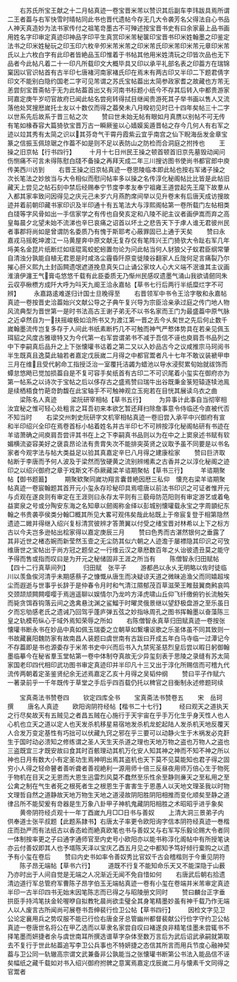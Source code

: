 <!-- { "loadSidebar": true } -->
　　右苏氏所宝王献之十二月帖真迹一卷宝晋米芾以赞识其后副车李玮跋具焉所谓二王者葢与右军快雪时晴帖同此书也晋代遗帖今存无几大令袭芳名父得法自心书品人神天真造妙为法书家传付之祖笔竒墨古不可殚述按宝晋书史有曰余家最上品书画用姓名字印审定真迹印神品字印平生真赏印米芾秘箧印宝晋书印米姓翰墨之印鉴定法书之印米姓秘玩之印玉印六枚辛夘米芾米芾之印米芾氏印米芾印米芾元章印米芾氏以上六枚白字有此印者皆絶品玉印惟着于书帖其他用米姓清玩之印皆次品也无下品者今此帖凡着二十一印凡所载印文大概毕具又印以承平礼部名表之印葢方在瑞锦窠因以官识帖首有古半印七唐褚河南家褚氏印在焉末有两古印又半印二下题君倩字印文不能别白隐约国老二字可见芾谓之苏氏宝帖葢出太简参政家耆之故藏也方芾无恙尝刻宝晋斋帖于无为此帖葢首出又有河南书标题小纸今不存其后转入中都贵游家珂嘉定庚午岁叨官故府已闻此帖名尝宛转得拭目继闻贵游死其子举书画以售人又流落他处冥搜厯嵗托士友以十数仅而得之葢癸未八月暌初见时已十四年矣帖三十二字以世系先后故系于晋三帖之次
　　赞曰世未始无帖有眼如月真赝以别帖不可无传有笔如椽舂容大篇猗欤宝晋万古一瞬厥鉴以心嫱嫫奚遁晋帖之存今几何人有右军之迹以竝其秀有太简之识以其芬竒气干霄丹霞紫云宜乎南宫之仙下睨海岳发金章宝篆之信振玉佩琼琚之作葢不如是则不足以表防山之防检而合洞庭之拊抟也
　　王操之旧京帖【行书四行】
　　十月十七日州民王操之顿首顿首旧京先墓毁动闻问伤恻痛不可言未得陈慰白牋不备操之再拜天成二年三川搜访图书使尚书都官郎中庾传美西川访到
　　右晋王操之旧京帖真迹一卷思陵临本即此帖也按右军诸子操之次长笔法之妙放当与大令相似而慰问帖率多以操之名传淳化秘阁帖比比皆是此帖旧藏天上尝见之帖石刻中禁后经赐奉宁节度李孝友奉宁祖雍王道尝起先王麾下故羣从入都其家率致问因得见之庆元己未岁六月燕酌席间举以见升卷末有后唐天成访搜故迹并着前朝印藏书家印识及半印通十有五笔法大与淳熙阁帖第一卷所载门左帖相类白牋等字风骨如出一手信家学之有传也自癸亥定和八陵不祀主议者画伊嵩而弃之高皇每晨夕北望未始不流涕也辛巳哀痛之诏首以坏土之悲告天下于虖人谁无君彼州民者事郡将尚如是曾谓防名委质乃有愧于斯耶考心蔽罪固已上通于天矣
　　赞曰永嘉戎马摇乾坤渡江一马黄屋奔中原文献无复存仅有笔阵兴王门猗欤大令趾右军几年埓美名金昆片纸断烂如瑶琨鸾蛟蛇蚓置勿论为问此帖当何人豺狼父子蚁君臣纲常肇自清浊分孰能自植无君恩是时咸洛尘霾昏阡原变徙陵谷翻家人丘陇何足言痛裂乃尔摧心肝义熙九土封函闗遗氓遮道挽息真矢口止诵公家坟人心大义端不泯谁其主议画淮濆伊瀍王气膏屯悠悠千载有此臣委质无乃惭州民感叹遗墨气涌山我欲请劒同朱云収亭楸槚方成阡大呼为呌天九阍王洽永嘉帖【草书七行后两行半纸糜烂字不可辨】
　　永嘉路逺难遂归计国士旦晚得至
　　右晋领军中书令王洽字敬和永嘉帖真迹一卷按晋史洽葢始兴文献公导之子典午复兴导为宗臣洽亲承过庭之传门地人物风流典型为晋世第一是时书法高古王谢子弟无不以书名家而王门为最盛葢中原气脉之近卓然自为一扶摇峻极如洽所书又为渡江第一晋之去今乆矣世之先后何止数千嵗翰墨流传岂复多存于人间此书纸素断朽几不可触而神气严慗体势具在若亲见佩玉珥貂之风度古雅瓌特又为今代第一右军尝谓弟书不减于吾信不诬也庾肩吾书品列之中下李嗣真后品升之上下张懐瓘书诂着之第二又以入妙品古今之议咸推宗马珂阅书半生既真且逸莫此轴若者嘉定戊辰嵗二月得之中都官鬻者凡十七年不敢议装褫甲申三月在维且受代躬命工指授泛治一室覆托洁蠲为蜡池以导水浸熨累旬始就祓饰而蟫怠悠飏已觉加损葢自是不复可容手矣纸首有古印二不可识尾着小玺实在御府亦为第一帖系之以诗次于宝帖之后以侈存古之盛焉赞曰瑞牛出谷既秉金箓短辕逐犊池鳯是续栖梧食竹葩竒韵馥在此宝轴手不可触神观立玉宛若在目恍其展读乌衣之曲
　　梁陈名人真迹
　　梁阮研宰相帖【草书五行】
　　为异事计此事自当彻宰相汝宜秘之惟可轻心处粗言之耳吾初来本欲乞暂还拜扫除詹事意令侍临还今直被代否不知当时
　　右梁交州刺史阮研字文机宰相帖真迹一卷旧尝入承平中兴御府有宣和半印绍兴全印在焉卷首标小帖着姓名并古半印七不可辨按淳化秘阁帖研有书迹在羊谘萧确之间庾肩吾尝评其书在上之下李嗣真书品则以为在中之上窦泉述书赋有软媚横流姿容美好之襃袁昂论法有贵胄失次不能排突英贤之议取予虽不同要是以书名家者今观字法与帖大类益足以验其真嘉定辛巳八月得之建康桧家
　　赞曰巨济取帖断于李唐而予何人波及于梁然而攷硬黄之流别辨缃素之古香并之以淳化秘阁之迹印之以绍兴御府之章于戏斯文不忝厥藏梁羊谘期聚帖【草书三行】
　　羊谘期聚帖【御书题籖】
　　期聚欵聚同嵗功翔言囊昔絶因厯三私仰　懐充右梁羊谘期聚帖真迹一卷宸翰题其首开元小玺永存珍秘印具焉噫唐以前法书印识之可证者惟开元与贞观在遂良则有审定在王涯则曰永存太平则有三藐母防范阳则有审定游艺或着龟益窦泉之号或分陶安东海之名知章以劒阁称金绎以彭城别懐瓘载永宝之字周顗纪东翰之书贵袭亭侯类分翰□概其所见大畧可观伟矣哉此帖既上于帝宸复登于相第隐然遗迹二媺并得继入绍兴复标清赏彼辨才答萧翼以付受之绪宝晋对林希以上下之标方古以今夫岂多逊帖出桧家得以嘉定庚辰三月
　　赞曰色秀而古湛然银何之垂露了其非近世之楮态婉而新莹然玉壸之无尘防其似六朝之人迹澹于屡褾隐其印识之可攷维唐世之宝帖出于尚方冠之题垒之一行维云汉之章厯数百年之乆诒彼遗丑莫之能守予得而售或指而叹曰是为开元之秘储固非王涯之所当有
　　陈僧智永归田赋帖【四十二行真草间列】
　　归田赋　张平子
　　游都邑以永乆无明略以佐时徒临川以羡鱼俟河清乎未期感蔡子之慷慨从唐生而决疑谅天道之微昧追渔父而同嬉超埃尘而遐逝与世事乎长辞于是仲春令月时和气清江隰郁茂百草滋荣王睢鼓翼商鹒哀鸣交颈颉颃闗闗嘤嘤于焉逍遥聊以娱情尔乃龙吟方泽虎啸山丘仰飞纤缴俯钓长流触矢而毙贪饵吞钩落云间之逸禽悬沈渊之鲨鰡于时曜灵俄景继以望舒极盘游之至乐虽日夕而忘劬感老氏之遗诫乃回驾乎蓬庐弹五弦之妙指咏周孔之图书挥翰墨以奋藻陈三皇之轨模苟纵心于域外焉知荣辱之所如
　　右陈僧智永真草归田赋真迹一卷按张懐瓘书断永书在妙品中真如佩玉瑞委之立朝草如繋壤讴歌之乐圣体虽不同其致则一书故藏襄阳魏防家有故南昌人装题曰虞世南有古跋曰开成五年白马寺临一过潭记今不存葢即是书也源委存于米芾书史中兴而后书入九禁宪圣慈烈皇后尝以暇日躬御翰墨临摹今在秘省羣玉堂帖第一卷中体制夺真故无少异玺刻表于思陵之录缝有苏太简家国老印四代相印武功图书审定真迹印并半印凡十三又出于淳化所赐信而可稽九代流传两朝着定圣鉴贤纪余无述焉嘉定乙亥十月得之吴韬仲纲
　　赞曰平子作赋六一著录前乎一千年既传于草堂之手后乎四百载仍托以稗官之目衡制永述修题珂续





　　宝真斋法书赞卷四
　　钦定四库全书
　　宝真斋法书赞卷五
　　宋　岳珂　撰
　　唐名人真迹
　　欧阳询阴符经帖【楷书二十七行】
　　经曰观天之道执天之行尽矣故天有五贼见之者昌五贼在心施行于天宇宙在乎手万化生乎身天性人也人心机也立天之道以定人也天发杀机移星易宿地发杀机龙蛇起陆人发杀机天地反覆天人合发万变定基性有巧拙可以伏藏九窍之邪在乎三要可以动静火生于木祸发必克姧生于国时动必溃知之修练谓之圣人天生天杀道之理也天地万物之盗也万物人之盗也三盗既宜三才既安故曰食其时百骸理动其机万化安人知其神之神而不知不神之所以神也日月有数大小有定圣功生焉神明出焉其盗机也天下莫不见莫能知也君子得之固穷小人得之轻命瞽者善听聋者善视絶利一源用师十倍三反昼夜用师万倍心生于物死于物机在目天之无恩而大恩生迅雷烈风莫不蠢然至乐性余至静则亷天之至私用之至公禽之制在气生者死之根死者生之根恩生于害害生于恩愚人以天地文理圣我以时物文理哲自然之道静故天地万物生天地之道浸故阴阳胜阴阳相推而变化顺矣至静之道律吕所不能契爰有竒器是生万象八卦甲子神机鬼藏阴阳相胜之术昭昭乎进乎象矣
　　黄帝阴符经贞观十一年丁酉嵗九月□□日书与善奴
　　上清大洞三景弟子内供奉道士张平叔题【此题系隷书】右唐太子率更令欧阳询字信本阴符经真迹一巻楷庄而劲严而有法纸古以香态崄而絶真欧笔也书与善奴又与右军写乐毅论赐大令者同一体制按率更之子曰通字通师官至内史号小欧阳亦以能书称淳化阁帖中有所授笔诀亦云付善奴即其人也予壻陈天泽以宝庆乙酉五月见之中都知予笃好倾行槖购之以遗予有小玺在卷后
　　赞曰内史书如率令善奴秀比官奴千古会稽楷则于今重见阴符
　　陈子昂无端帖【草书六行】
　　道既不行复不能知命乐天又不能深隐于山薮乃亦时出于人间自觉是无端之人况渐近无闻不免自惜如何
　　右唐武后朝右拾遗清边道行军总管府军曹陈子昂字伯玉无端帖真迹一卷有小玺在卷端并米芾审定真迹半印一古半印四书无始末因笔陈志而已得之与昭陵册文同时
　　赞曰麟台正字垂拱臣手持鸿笔扶金轮喔咿自拟教牝晨尚欲圭璧全其身笔精墨妙虽有神千载乃作无端人以人废言古所闻尚可展卷书吾绅裴行俭卫公帖【草书四行】
　　因检文字见卫公论定襄用兵之势叹服不能已行俭右唐金牙总管幽州都督裴献公行俭字守约卫公帖真迹一卷唐世名将公在甲乙选而以草隶名家尝自叹曰褚遂良非精笔佳墨未尝辄书不择笔墨而妍捷者余与虞世南耳所撰选谱草字杂体至数万言后为武后诏武承嗣就第取去不复行于世此帖葢追写李卫公兵事也不特妍捷之态信其所言而用兵节度心融神契葢与卫公同一轨辙高宗谓文武兼备非公孰能当之张懐瓘书断第公书法入能品信不诬矣幅纸之藏千载如对书入绍兴御府拊髀之意寓焉嘉定戊辰嵗二月与懐素千文同得之官鬻者
